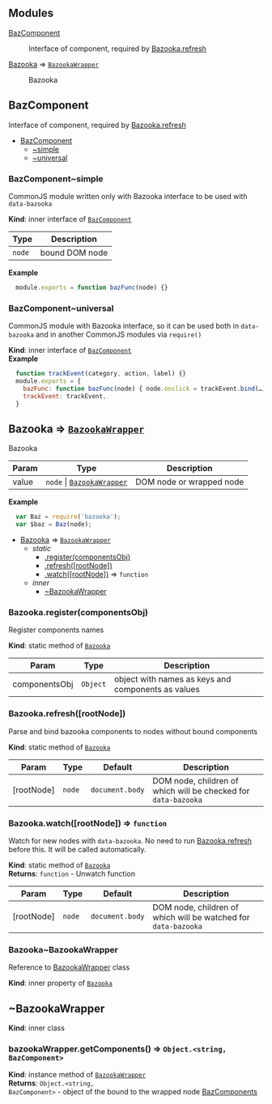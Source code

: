 ## Modules

<dl>
<dt><a href="#module_BazComponent">BazComponent</a></dt>
<dd><p>Interface of component, required by <a href="#module_Bazooka.refresh">Bazooka.refresh</a></p>
</dd>
<dt><a href="#module_Bazooka">Bazooka</a> ⇒ <code><a href="#BazookaWrapper">BazookaWrapper</a></code></dt>
<dd><p>Bazooka</p>
</dd>
</dl>

<a name="module_BazComponent"></a>

## BazComponent
Interface of component, required by [Bazooka.refresh](#module_Bazooka.refresh)


* [BazComponent](#module_BazComponent)
    * [~simple](#module_BazComponent..simple)
    * [~universal](#module_BazComponent..universal)

<a name="module_BazComponent..simple"></a>

### BazComponent~simple
CommonJS module written only with Bazooka interface to be used with `data-bazooka`

**Kind**: inner interface of <code>[BazComponent](#module_BazComponent)</code>  

| Type | Description |
| --- | --- |
| <code>node</code> | bound DOM node |

**Example**  
```javascript
  module.exports = function bazFunc(node) {}
```
<a name="module_BazComponent..universal"></a>

### BazComponent~universal
CommonJS module with Bazooka interface, so it can be used both in `data-bazooka`
and in another CommonJS modules via `require()`

**Kind**: inner interface of <code>[BazComponent](#module_BazComponent)</code>  
**Example**  
```javascript
  function trackEvent(category, action, label) {}
  module.exports = {
    bazFunc: function bazFunc(node) { node.onclick = trackEvent.bind(…) },
    trackEvent: trackEvent,
  }
```
<a name="module_Bazooka"></a>

## Bazooka ⇒ <code>[BazookaWrapper](#BazookaWrapper)</code>
Bazooka


| Param | Type | Description |
| --- | --- | --- |
| value | <code>node</code> &#124; <code>[BazookaWrapper](#BazookaWrapper)</code> | DOM node or wrapped node |

**Example**  
```javascript
  var Baz = require('bazooka');
  var $baz = Baz(node);
```

* [Bazooka](#module_Bazooka) ⇒ <code>[BazookaWrapper](#BazookaWrapper)</code>
    * _static_
        * [.register(componentsObj)](#module_Bazooka.register)
        * [.refresh([rootNode])](#module_Bazooka.refresh)
        * [.watch([rootNode])](#module_Bazooka.watch) ⇒ <code>function</code>
    * _inner_
        * [~BazookaWrapper](#module_Bazooka..BazookaWrapper)

<a name="module_Bazooka.register"></a>

### Bazooka.register(componentsObj)
Register components names

**Kind**: static method of <code>[Bazooka](#module_Bazooka)</code>  

| Param | Type | Description |
| --- | --- | --- |
| componentsObj | <code>Object</code> | object with names as keys and components as values |

<a name="module_Bazooka.refresh"></a>

### Bazooka.refresh([rootNode])
Parse and bind bazooka components to nodes without bound components

**Kind**: static method of <code>[Bazooka](#module_Bazooka)</code>  

| Param | Type | Default | Description |
| --- | --- | --- | --- |
| [rootNode] | <code>node</code> | <code>document.body</code> | DOM node, children of which will be checked for `data-bazooka` |

<a name="module_Bazooka.watch"></a>

### Bazooka.watch([rootNode]) ⇒ <code>function</code>
Watch for new nodes with `data-bazooka`. No need to run [Bazooka.refresh](#module_Bazooka.refresh) before this. It will be called automatically.

**Kind**: static method of <code>[Bazooka](#module_Bazooka)</code>  
**Returns**: <code>function</code> - Unwatch function  

| Param | Type | Default | Description |
| --- | --- | --- | --- |
| [rootNode] | <code>node</code> | <code>document.body</code> | DOM node, children of which will be watched for `data-bazooka` |

<a name="module_Bazooka..BazookaWrapper"></a>

### Bazooka~BazookaWrapper
Reference to [BazookaWrapper](#BazookaWrapper) class

**Kind**: inner property of <code>[Bazooka](#module_Bazooka)</code>  
<a name="BazookaWrapper"></a>

## ~BazookaWrapper
**Kind**: inner class  
<a name="BazookaWrapper+getComponents"></a>

### bazookaWrapper.getComponents() ⇒ <code>Object.&lt;string, BazComponent&gt;</code>
**Kind**: instance method of <code>[BazookaWrapper](#BazookaWrapper)</code>  
**Returns**: <code>Object.&lt;string, BazComponent&gt;</code> - object of the bound to the wrapped node [BazComponents](#module_BazComponent)  
